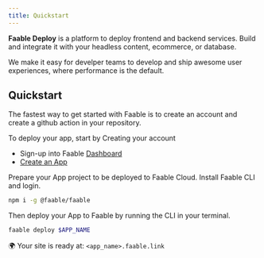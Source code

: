 ```yaml
---
title: Quickstart
---
```


**Faable Deploy** is a platform to deploy frontend and backend services. Build and integrate it with your headless content, ecommerce, or database.

We make it easy for develper teams to develop and ship awesome user experiences, where performance is the default.

## Quickstart

The fastest way to get started with Faable is to create an account and create a github action in your repository.

To deploy your app, start by Creating your account

- Sign-up into Faable [Dashboard](https://faable.com/account/login)
- [Create an App](https://faable.com/deploy/apps)

Prepare your App project to be deployed to Faable Cloud. Install Faable CLI and login.

```bash
npm i -g @faable/faable
```

Then deploy your App to Faable by running the CLI in your terminal.

```bash
faable deploy $APP_NAME
```

🌍 Your site is ready at: `<app_name>.faable.link`
